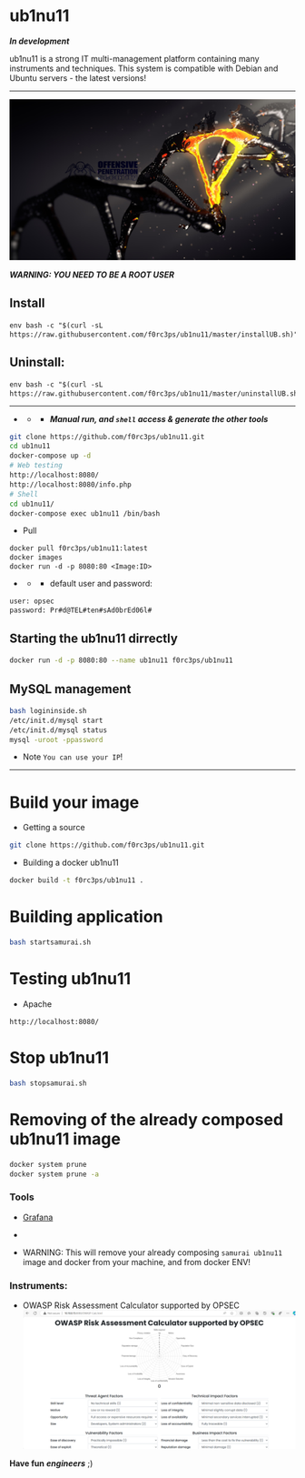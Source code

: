 # ub1nu11 
***In development***

ub1nu11 is a strong IT multi-management platform containing many instruments and techniques.
This system is compatible with Debian and Ubuntu servers - the latest versions!

------------------------------------------------------------------------

![](https://github.com/f0rc3ps/ub1nu11/blob/master/logo/background.png)

***WARNING: YOU NEED TO BE A ROOT USER***

## Install
```
env bash -c "$(curl -sL https://raw.githubusercontent.com/f0rc3ps/ub1nu11/master/installUB.sh)"
```

## Uninstall:
```
env bash -c "$(curl -sL https://raw.githubusercontent.com/f0rc3ps/ub1nu11/master/uninstallUB.sh)"
```
-----------------------------------------------------------------------------------

- - - ***Manual run, and `shell` access & generate the other tools***
```bash
git clone https://github.com/f0rc3ps/ub1nu11.git
cd ub1nu11
docker-compose up -d
# Web testing
http://localhost:8080/
http://localhost:8080/info.php
# Shell
cd ub1nu11/
docker-compose exec ub1nu11 /bin/bash
```
- Pull
```
docker pull f0rc3ps/ub1nu11:latest
docker images
docker run -d -p 8080:80 <Image:ID>
```
- - - default user and password:
```
user: opsec
password: Pr#d@TEL#ten#sAd0brEd06l#
```
## Starting the ub1nu11 dirrectly

```bash
docker run -d -p 8080:80 --name ub1nu11 f0rc3ps/ub1nu11
```

## MySQL management

```bash
bash logininside.sh
/etc/init.d/mysql start
/etc/init.d/mysql status
mysql -uroot -ppassword
```
- Note 
`You can use your IP`!

------------------------------------------------
# Build your image

- Getting a source
```bash
git clone https://github.com/f0rc3ps/ub1nu11.git
```
- Building a docker ub1nu11
```bash
docker build -t f0rc3ps/ub1nu11 .
```
# Building application
```bash
bash startsamurai.sh
```
# Testing ub1nu11 
- Apache
```url
http://localhost:8080/
```

# Stop ub1nu11 
```bash
bash stopsamurai.sh
```
# Removing of the already composed ub1nu11 image
```bash
docker system prune
docker system prune -a
```
### Tools
- [Grafana](https://grafana.com/docs/grafana/latest/setup-grafana/configure-docker/)

- 
- WARNING: This will remove your already composing `samurai ub1nu11` image and docker from your machine, and from docker ENV!

### Instruments:
- OWASP Risk Assessment Calculator supported by OPSEC
![](https://github.com/f0rc3ps/ub1nu11/blob/master/doc/Calc.png)

**Have fun** ***engineers*** ;)
